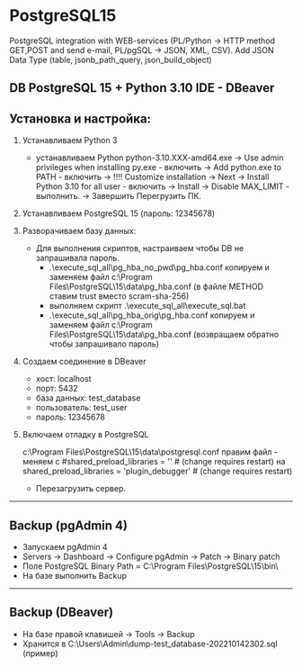 # PostgreSQL15
PostgreSQL integration with WEB-services (PL/Python -> HTTP method GET,POST and send e-mail, PL/pgSQL -> JSON, XML, CSV).
Add JSON Data Type (table, jsonb_path_query, json_build_object)

DB PostgreSQL 15 + Python 3.10
IDE - DBeaver
---------------------------------------------------------------------------------
Установка и настройка:
---------------------------------------------------------------------------------
1) Устанавливаем Python 3
   - устанавливаем Python python-3.10.XXX-amd64.exe
     -> Use admin privileges when installing py.exe - включить
     -> Add python.exe to PATH - включить
     -> !!!! Customize installation
     -> Next
     -> Install Python 3.10 for all user - включить
     -> Install
     -> Disable MAX_LIMIT - выполнить.
     -> Завершить
   Перегрузить ПК.

2) Устанавливаем PostgreSQL 15 (пароль: 12345678)
3) Разворачиваем базу данных:
   - Для выполнения скриптов, настраиваем чтобы DB не запрашивала пароль.
     - .\execute_sql_all\pg_hba_no_pwd\pg_hba.conf копируем и заменяем файл c:\Program Files\PostgreSQL\15\data\pg_hba.conf
           (в файле METHOD ставим trust вместо scram-sha-256)
     - выполняем скрипт .\execute_sql_all\execute_sql.bat
     - .\execute_sql_all\pg_hba_orig\pg_hba.conf копируем и заменяем файл c:\Program Files\PostgreSQL\15\data\pg_hba.conf
           (возвращаем обратно чтобы запрашивало пароль)

4) Создаем соединение в DBeaver
   - хост: localhost
   - порт: 5432
   - база данных: test_database
   - пользователь: test_user
   - пароль: 12345678

5) Включаем отладку в PostgreSQL

   c:\Program Files\PostgreSQL\15\data\postgresql.conf правим файл - меняем
   с
    #shared_preload_libraries = '' # (change requires restart)
   на
    shared_preload_libraries = 'plugin_debugger' # (change requires restart)
   - Перезагрузить сервер.

---------------------------------------------------------------------------------
Backup (pgAdmin 4)
---------------------------------------------------------------------------------
   - Запускаем pgAdmin 4
   - Servers -> Dashboard -> Configure pgAdmin -> Patch -> Binary patch
   - Поле PostgreSQL Binary Path = C:\Program Files\PostgreSQL\15\bin\
   - На базе выполнить Backup

---------------------------------------------------------------------------------
Backup (DBeaver)
---------------------------------------------------------------------------------
   - На базе правой клавишей -> Tools -> Backup
   - Хранится в C:\Users\Admin\dump-test_database-202210142302.sql (пример)
